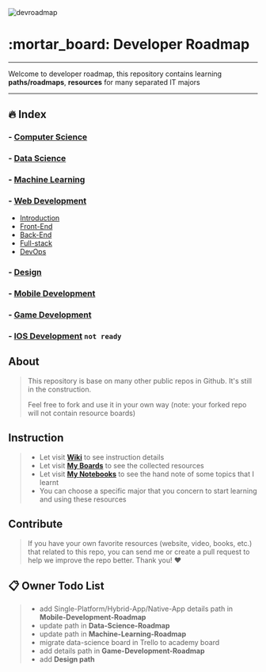 <img src="devroadmap.png" alt="devroadmap">

# :mortar\_board: Developer Roadmap

---- 

Welcome to developer roadmap, this repository contains learning **paths/roadmaps**, **resources** for many separated IT majors

---- 


## :fire: Index
 
### - [Computer Science][1]
### - [Data Science][2]
### - [Machine Learning][3]
### - [Web Development][4]
  - [Introduction][5]
  - [Front-End][6]
  - [Back-End][7]
  - [Full-stack][8]
  - [DevOps][9]
### - [Design][10]
### - [Mobile Development][11]
### - [Game Development][12]
### - [IOS Development][13]           `not ready`


## About
> This repository is base on many other public repos in Github. It's still in the construction.
> 
> Feel free to fork and use it in your own way (note: your forked repo will not contain resource boards)

## Instruction
> - Let visit [**Wiki**][14] to see instruction details
> - Let visit [**My Boards**][15] to see the collected resources
> - Let visit [**My Notebooks**][16] to see the hand note of some topics that I learnt
> - You can choose a specific major that you concern to start learning and using these resources 

## Contribute
> If you have your own favorite resources (website, video, books, etc.) that related to this repo, you can send me or create a pull request to help we improve the repo better. Thank you! :heart:

## :clipboard: Owner Todo List
> - add Single-Platform/Hybrid-App/Native-App details path in **Mobile-Development-Roadmap**
> - update path in **Data-Science-Roadmap**
> - update path in **Machine-Learning-Roadmap**
> - migrate data-science board in Trello to academy board
> - add details path in **Game-Development-Roadmap**
> - add **Design path**

[1]:	/computer-science-roadmap
[2]:	/data-science-roadmap
[3]:	/machine-learning-roadmap
[4]:	/web-development-roadmap
[5]:	/web-development-roadmap/introduction-details.md
[6]:	/web-development-roadmap/front-end-details.md
[7]:	/web-development-roadmap/back-end-details.md
[8]:	/web-development-roadmap/full-stack.md
[9]:	/web-development-roadmap/devops-details.md
[10]:	/design-roadmap
[11]:	/mobile-development-roadmap
[12]:	/game-development-roadmap
[13]:	/iOS-Developer-Roadmap
[14]:	https://github.com/luuductrung1234/dev-roadmap/wiki
[15]:	https://github.com/luuductrung1234/dev-roadmap/projects
[16]:	./documents
